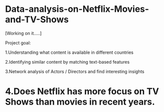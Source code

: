 # Data-analysis-on-Netflix-Movies-and-TV-Shows
  [Working on it.....]

Project goal:

1.Understanding what content is available in different countries

2.Identifying similar content by matching text-based features

3.Network analysis of Actors / Directors and find interesting insights

4.Does Netflix has more focus on TV Shows than movies in recent years.
===================================================================================


